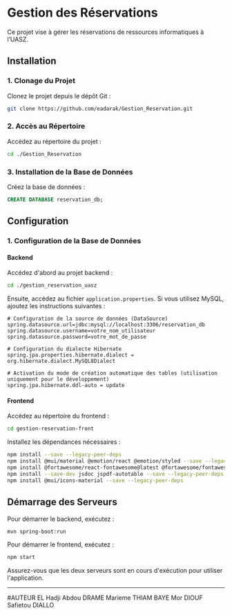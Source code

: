 
# Gestion des Réservations

Ce projet vise à gérer les réservations de ressources informatiques à l’UASZ.

## Installation

### 1. Clonage du Projet

Clonez le projet depuis le dépôt Git :

```bash
git clone https://github.com/eadarak/Gestion_Reservation.git
```

### 2. Accès au Répertoire

Accédez au répertoire du projet :

```bash
cd ./Gestion_Reservation
```

### 3. Installation de la Base de Données

Créez la base de données :

```sql
CREATE DATABASE reservation_db;
```

## Configuration

### 1. Configuration de la Base de Données

#### Backend

Accédez d'abord au projet backend :

```bash
cd ./gestion_reservation_uasz
```

Ensuite, accédez au fichier `application.properties`. Si vous utilisez MySQL, ajoutez les instructions suivantes :

```properties
# Configuration de la source de données (DataSource)
spring.datasource.url=jdbc:mysql://localhost:3306/reservation_db
spring.datasource.username=votre_nom_utilisateur
spring.datasource.password=votre_mot_de_passe

# Configuration du dialecte Hibernate
spring.jpa.properties.hibernate.dialect = org.hibernate.dialect.MySQL8Dialect

# Activation du mode de création automatique des tables (utilisation uniquement pour le développement)
spring.jpa.hibernate.ddl-auto = update
```

#### Frontend

Accédez au répertoire du frontend :

```bash
cd gestion-reservation-front
```

Installez les dépendances nécessaires :

```bash
npm install --save --legacy-peer-deps
npm install @mui/material @emotion/react @emotion/styled --save --legacy-peer-deps
npm install @fortawesome/react-fontawesome@latest @fortawesome/fontawesome-svg-core @fortawesome/free-solid-svg-icons --save --legacy-peer-deps
npm install --save-dev jsdoc jspdf-autotable --save --legacy-peer-deps
npm install @mui/icons-material --save --legacy-peer-deps
```

## Démarrage des Serveurs

Pour démarrer le backend, exécutez :

```bash
mvn spring-boot:run
```

Pour démarrer le frontend, exécutez :

```bash
npm start
```

Assurez-vous que les deux serveurs sont en cours d'exécution pour utiliser l'application.

---

#AUTEUR
EL Hadji Abdou DRAME
Marieme THIAM
BAYE Mor DIOUF
Safietou DIALLO
